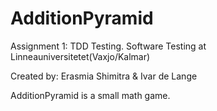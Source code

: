 # AdditionPyramid
Assignment 1: TDD Testing.
Software Testing at Linneauniversitetet(Vaxjo/Kalmar)

Created by: Erasmia Shimitra & Ivar de Lange

AdditionPyramid is a small math game. 
